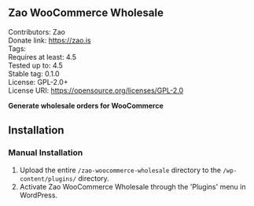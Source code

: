 Zao WooCommerce Wholesale
---

Contributors:      Zao  
Donate link:       https://zao.is  
Tags:  
Requires at least: 4.5  
Tested up to:      4.5  
Stable tag:        0.1.0  
License:           GPL-2.0+  
License URI:       https://opensource.org/licenses/GPL-2.0  

**Generate wholesale orders for WooCommerce**

## Installation

### Manual Installation

1. Upload the entire `/zao-woocommerce-wholesale` directory to the `/wp-content/plugins/` directory.
2. Activate Zao WooCommerce Wholesale through the 'Plugins' menu in WordPress.

